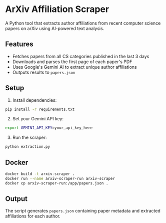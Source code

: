 # ArXiv Affiliation Scraper

A Python tool that extracts author affiliations from recent computer science papers on arXiv using AI-powered text analysis.

## Features

- Fetches papers from all CS categories published in the last 3 days
- Downloads and parses the first page of each paper's PDF
- Uses Google's Gemini AI to extract unique author affiliations
- Outputs results to `papers.json`

## Setup

1. Install dependencies:
```bash
pip install -r requirements.txt
```

2. Set your Gemini API key:
```bash
export GEMINI_API_KEY=your_api_key_here
```

3. Run the scraper:
```bash
python extraction.py
```

## Docker

```bash
docker build -t arxiv-scraper .
docker run --name arxiv-scraper-run arxiv-scraper
docker cp arxiv-scraper-run:/app/papers.json .
```

## Output

The script generates `papers.json` containing paper metadata and extracted affiliations for each author.
